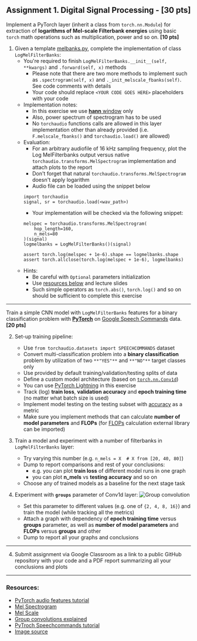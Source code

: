 ## Assignment 1. Digital Signal Processing - [30 pts]

Implement a PyTorch layer (inherit a class from `torch.nn.Module`) for extraction of **logarithms of Mel-scale Filterbank energies** using basic `torch` math operations such as multiplication, power and so on. **[10 pts]**

1. Given a template [melbanks.py](melbanks.py), complete the implementation of class `LogMelFilterBanks`:
    - You're required to finish `LogMelFilterBanks.__init__(self, **kwargs)` and `.forward(self, x)` methods
        - Please note that there are two more methods to implement such as `.spectrogram(self, x)` and `._init_melscale_fbanks(self)`. See code comments with details
        - Your code should replace `<YOUR CODE GOES HERE>` placeholders with your code
    - Implementation notes:
        - In this exercise we use [**hann** window](https://pytorch.org/docs/stable/generated/torch.hann_window.html) only
        - Also, power spectrum of spectrogram has to be used
        - No `torchaudio` functions calls are allowed in this layer implementation other than already provided (i.e. `F.melscale_fbanks()` and `torchaudio.load()` are allowed)
    - Evaluation:
        - For an arbitrary audiofile of 16 kHz sampling frequency, plot the Log MelFilterbanks output versus native `torchaudio.transforms.MelSpectrogram` implementation and attach plots to the report
        - Don't forget that natural `torchaudio.transforms.MelSpectrogram` doesn't apply logarithm
        - Audio file can be loaded using the snippet below
        ```python3
        import torchaudio
        signal, sr = torchaudio.load(<wav_path>)
        ```
        - Your implementation will be checked via the following snippet:
        ```python3
        melspec = torchaudio.transforms.MelSpectrogram(
            hop_length=160,
            n_mels=80
        )(signal)
        logmelbanks = LogMelFilterBanks()(signal)

        assert torch.log(melspec + 1e-6).shape == logmelbanks.shape
        assert torch.allclose(torch.log(melspec + 1e-6), logmelbanks)
        ```
    - Hints:
        - Be careful with `Optional` parameters initialization
        - Use [resources below](#resources) and lecture slides
        - Such simple operators as `torch.abs()`, `torch.log()` and so on should be sufficient to complete this exercise


---

Train a simple CNN model with `LogMelFilterBanks` features for a binary classification problem with [**PyTorch**](https://pytorch.org/) on [Google Speech Commands](https://arxiv.org/abs/1804.03209) data. **[20 pts]**


2. Set-up training pipeline:
    - Use `from torchaudio.datasets import SPEECHCOMMANDS` dataset
    - Convert multi-classification problem into a **binary classification** problem by utilization of two `**"YES"**` and `**"NO"**` target classes only
    - Use provided by default training/validation/testing splits of data
    - Define a custom model architecture (based on [`torch.nn.Conv1d`](https://pytorch.org/docs/stable/generated/torch.nn.Conv1d.html))
    - You can use [PyTorch Lightning](https://lightning.ai/docs/pytorch/stable/) in this exercise
    - Track (log) **train loss**, **validation accuracy** and **epoch training time** (no matter what batch size is used)
    - Implement model testing on the testing subset with [accuracy](https://developers.google.com/machine-learning/crash-course/classification/accuracy-precision-recall) as a metric
    - Make sure you implement methods that can calculate **number of model parameters** and **FLOPs** (for [FLOPs](https://en.wikipedia.org/wiki/Floating_point_operations_per_second) calculation external library can be imported)


3. Train a model and experiment with a number of filterbanks in `LogMelFilterBanks` layer:
    - Try varying this number (e.g. `n_mels = X  # X from [20, 40, 80]`)
    - Dump to report comparisons and rest of your conclusions:
        - e.g. you can plot **train loss** of different model runs in one graph
        - you can plot **n_mels** vs **testing accuracy** and so on
    - Choose any of trained models as a baseline for the next stage task


4. Experiment with **`groups`** parameter of Conv1d layer:
    ![Group convolution](group_convolution.png)
    - Set this parameter to different values (e.g. one of `{2, 4, 8, 16}`) and train the model (while tracking all the metrics)
    - Attach a graph with dependency of **epoch training time** versus **groups** parameter, as well as **number of model parameters** and **FLOPs** versus **groups** and other
    - Dump to report all your graphs and conclusions


---

4. Submit assignment via Google Classroom as a link to a public GitHub repository with your code and a PDF report summarizing all your conclusions and plots

---

### Resources:
- [PyTorch audio features tutorial](https://pytorch.org/audio/main/tutorials/audio_feature_extractions_tutorial.html#mel-filter-bank)
- [Mel Spectrogram](https://pytorch.org/audio/main/generated/torchaudio.transforms.MelSpectrogram.html#melspectrogram)
- [Mel Scale](https://pytorch.org/audio/main/_modules/torchaudio/functional/functional.html#melscale_fbanks)
- [Group convolutions explained](https://www.youtube.com/watch?v=vVaRhZXovbw)
- [PyTroch Speechcommands tutorial](https://pytorch.org/tutorials/intermediate/speech_command_classification_with_torchaudio_tutorial.html)
- [Image source](https://github.com/Daniil-Osokin/fully-learnable-group-convolution.pytorch)